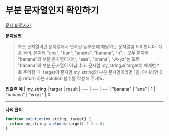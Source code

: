 # 부분 문자열인지 확인하기

[문제 바로가기](https://school.programmers.co.kr/learn/courses/30/lessons/181843)

**문제설명**

> 부분 문자열이란 문자열에서 연속된 일부분에 해당하는 문자열을 의미합니다. 예를 들어, 문자열 "ana", "ban", "anana", "banana", "n"는 모두 문자열 "banana"의 부분 문자열이지만, "aaa", "bnana", "wxyz"는 모두 "banana"의 부분 문자열이 아닙니다.
> 문자열 my_string과 target이 매개변수로 주어질 때, target이 문자열 my_string의 부분 문자열이라면 1을, 아니라면 0을 return 하는 solution 함수를 작성해 주세요.

**입출력 예**
| my_string | target | result
| --- | --- | ---
| "banana" | "ana" | 1
| "banana" | "wxyz" | 0

---

**나의 풀이**

```javascript
function solution(my_string, target) {
  return my_string.includes(target) ? 1 : 0;
}
```
